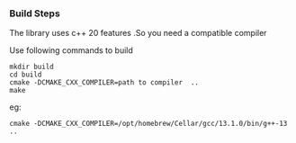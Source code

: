 ### Build Steps
The library uses c++ 20 features .So you need a compatible compiler

Use following commands to build
```
mkdir build
cd build
cmake -DCMAKE_CXX_COMPILER=path to compiler  ..
make
```
eg: 
```
cmake -DCMAKE_CXX_COMPILER=/opt/homebrew/Cellar/gcc/13.1.0/bin/g++-13 ..
````
